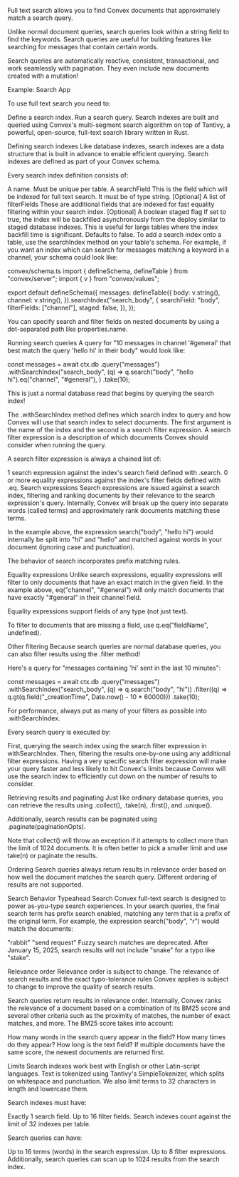 Full text search allows you to find Convex documents that approximately match a search query.

Unlike normal document queries, search queries look within a string field to find the keywords. Search queries are useful for building features like searching for messages that contain certain words.

Search queries are automatically reactive, consistent, transactional, and work seamlessly with pagination. They even include new documents created with a mutation!

Example: Search App

To use full text search you need to:

Define a search index.
Run a search query.
Search indexes are built and queried using Convex's multi-segment search algorithm on top of Tantivy, a powerful, open-source, full-text search library written in Rust.

Defining search indexes
Like database indexes, search indexes are a data structure that is built in advance to enable efficient querying. Search indexes are defined as part of your Convex schema.

Every search index definition consists of:

A name.
Must be unique per table.
A searchField
This is the field which will be indexed for full text search.
It must be of type string.
[Optional] A list of filterFields
These are additional fields that are indexed for fast equality filtering within your search index.
[Optional] A boolean staged flag
If set to true, the index will be backfilled asynchronously from the deploy similar to staged database indexes. This is useful for large tables where the index backfill time is significant. Defaults to false.
To add a search index onto a table, use the searchIndex method on your table's schema. For example, if you want an index which can search for messages matching a keyword in a channel, your schema could look like:

convex/schema.ts
import { defineSchema, defineTable } from "convex/server";
import { v } from "convex/values";

export default defineSchema({
  messages: defineTable({
    body: v.string(),
    channel: v.string(),
  }).searchIndex("search_body", {
    searchField: "body",
    filterFields: ["channel"],
    staged: false,
  }),
});

You can specify search and filter fields on nested documents by using a dot-separated path like properties.name.

Running search queries
A query for "10 messages in channel '#general' that best match the query 'hello hi' in their body" would look like:

const messages = await ctx.db
  .query("messages")
  .withSearchIndex("search_body", (q) =>
    q.search("body", "hello hi").eq("channel", "#general"),
  )
  .take(10);

This is just a normal database read that begins by querying the search index!

The .withSearchIndex method defines which search index to query and how Convex will use that search index to select documents. The first argument is the name of the index and the second is a search filter expression. A search filter expression is a description of which documents Convex should consider when running the query.

A search filter expression is always a chained list of:

1 search expression against the index's search field defined with .search.
0 or more equality expressions against the index's filter fields defined with .eq.
Search expressions
Search expressions are issued against a search index, filtering and ranking documents by their relevance to the search expression's query. Internally, Convex will break up the query into separate words (called terms) and approximately rank documents matching these terms.

In the example above, the expression search("body", "hello hi") would internally be split into "hi" and "hello" and matched against words in your document (ignoring case and punctuation).

The behavior of search incorporates prefix matching rules.

Equality expressions
Unlike search expressions, equality expressions will filter to only documents that have an exact match in the given field. In the example above, eq("channel", "#general") will only match documents that have exactly "#general" in their channel field.

Equality expressions support fields of any type (not just text).

To filter to documents that are missing a field, use q.eq("fieldName", undefined).

Other filtering
Because search queries are normal database queries, you can also filter results using the .filter method!

Here's a query for "messages containing 'hi' sent in the last 10 minutes":

const messages = await ctx.db
  .query("messages")
  .withSearchIndex("search_body", (q) => q.search("body", "hi"))
  .filter((q) => q.gt(q.field("_creationTime", Date.now() - 10 * 60000)))
  .take(10);

For performance, always put as many of your filters as possible into .withSearchIndex.

Every search query is executed by:

First, querying the search index using the search filter expression in withSearchIndex.
Then, filtering the results one-by-one using any additional filter expressions.
Having a very specific search filter expression will make your query faster and less likely to hit Convex's limits because Convex will use the search index to efficiently cut down on the number of results to consider.

Retrieving results and paginating
Just like ordinary database queries, you can retrieve the results using .collect(), .take(n), .first(), and .unique().

Additionally, search results can be paginated using .paginate(paginationOpts).

Note that collect() will throw an exception if it attempts to collect more than the limit of 1024 documents. It is often better to pick a smaller limit and use take(n) or paginate the results.

Ordering
Search queries always return results in relevance order based on how well the document matches the search query. Different ordering of results are not supported.

Search Behavior
Typeahead Search
Convex full-text search is designed to power as-you-type search experiences. In your search queries, the final search term has prefix search enabled, matching any term that is a prefix of the original term. For example, the expression search("body", "r") would match the documents:

"rabbit"
"send request"
Fuzzy search matches are deprecated. After January 15, 2025, search results will not include "snake" for a typo like "stake".

Relevance order
Relevance order is subject to change. The relevance of search results and the exact typo-tolerance rules Convex applies is subject to change to improve the quality of search results.

Search queries return results in relevance order. Internally, Convex ranks the relevance of a document based on a combination of its BM25 score and several other criteria such as the proximity of matches, the number of exact matches, and more. The BM25 score takes into account:

How many words in the search query appear in the field?
How many times do they appear?
How long is the text field?
If multiple documents have the same score, the newest documents are returned first.

Limits
Search indexes work best with English or other Latin-script languages. Text is tokenized using Tantivy's SimpleTokenizer, which splits on whitespace and punctuation. We also limit terms to 32 characters in length and lowercase them.

Search indexes must have:

Exactly 1 search field.
Up to 16 filter fields.
Search indexes count against the limit of 32 indexes per table.

Search queries can have:

Up to 16 terms (words) in the search expression.
Up to 8 filter expressions.
Additionally, search queries can scan up to 1024 results from the search index.
